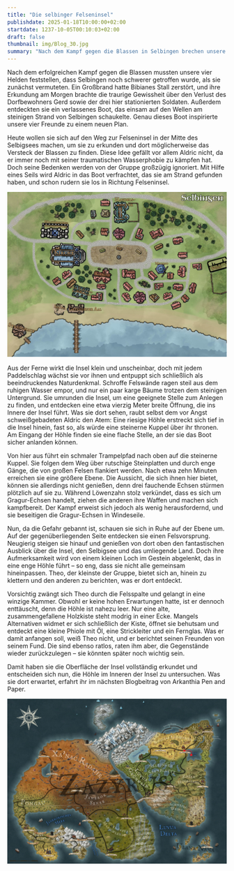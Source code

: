 ```yaml
---
title: "Die selbinger Felseninsel"
publishdate: 2025-01-18T10:00:00+02:00
startdate: 1237-10-05T00:10:03+02:00
draft: false
thumbnail: img/Blog_30.jpg
summary: "Nach dem Kampf gegen die Blassen in Selbingen brechen unsere vier Helden zu einem neuen Abenteuer auf. Ihr Ziel: die geheimnisvolle Felseninsel, die mitten im Selbigsee liegt und von ihnen als mögliches Versteck der Blassen vermutet wird. Was sie dort erwartet, erfahrt ihr hier:"
---
```


Nach dem erfolgreichen Kampf gegen die Blassen mussten unsere vier Helden feststellen, dass Selbingen noch schwerer getroffen wurde, als sie zunächst vermuteten. Ein Großbrand hatte Bibianes Stall zerstört, und ihre Erkundung am Morgen brachte die traurige Gewissheit über den Verlust des Dorfbewohners Gerd sowie der drei hier stationierten Soldaten. Außerdem entdeckten sie ein verlassenes Boot, das einsam auf den Wellen am steinigen Strand von Selbingen schaukelte. Genau dieses Boot inspirierte unsere vier Freunde zu einem neuen Plan.

Heute wollen sie sich auf den Weg zur Felseninsel in der Mitte des Selbigsees machen, um sie zu erkunden und dort möglicherweise das Versteck der Blassen zu finden. Diese Idee gefällt vor allem Aldric nicht, da er immer noch mit seiner traumatischen Wasserphobie zu kämpfen hat. Doch seine Bedenken werden von der Gruppe großzügig ignoriert. Mit Hilfe eines Seils wird Aldric in das Boot verfrachtet, das sie am Strand gefunden haben, und schon rudern sie los in Richtung Felseninsel.

<div class="img-max center">
  <img class="img-fluid" title="Karte Selbingen" alt="Karte Selbingen." src="./img/selbingen.jpg" />
</div>

Aus der Ferne wirkt die Insel klein und unscheinbar, doch mit jedem Paddelschlag wächst sie vor ihnen und entpuppt sich schließlich als beeindruckendes Naturdenkmal. Schroffe Felswände ragen steil aus dem ruhigen Wasser empor, und nur ein paar karge Bäume trotzen dem steinigen Untergrund. Sie umrunden die Insel, um eine geeignete Stelle zum Anlegen zu finden, und entdecken eine etwa vierzig Meter breite Öffnung, die ins Innere der Insel führt. Was sie dort sehen, raubt selbst dem vor Angst schweißgebadeten Aldric den Atem: Eine riesige Höhle erstreckt sich tief in die Insel hinein, fast so, als würde eine steinerne Kuppel über ihr thronen. Am Eingang der Höhle finden sie eine flache Stelle, an der sie das Boot sicher anlanden können.

Von hier aus führt ein schmaler Trampelpfad nach oben auf die steinerne Kuppel. Sie folgen dem Weg über rutschige Steinplatten und durch enge Gänge, die von großen Felsen flankiert werden. Nach etwa zehn Minuten erreichen sie eine größere Ebene. Die Aussicht, die sich ihnen hier bietet, können sie allerdings nicht genießen, denn drei fauchende Echsen stürmen plötzlich auf sie zu. Während Löwenzahn stolz verkündet, dass es sich um Gragur-Echsen handelt, ziehen die anderen ihre Waffen und machen sich kampfbereit. Der Kampf erweist sich jedoch als wenig herausfordernd, und sie beseitigen die Gragur-Echsen in Windeseile.

Nun, da die Gefahr gebannt ist, schauen sie sich in Ruhe auf der Ebene um. Auf der gegenüberliegenden Seite entdecken sie einen Felsvorsprung. Neugierig steigen sie hinauf und genießen von dort oben den fantastischen Ausblick über die Insel, den Selbigsee und das umliegende Land. Doch ihre Aufmerksamkeit wird von einem kleinen Loch im Gestein abgelenkt, das in eine enge Höhle führt – so eng, dass sie nicht alle gemeinsam hineinpassen. Theo, der kleinste der Gruppe, bietet sich an, hinein zu klettern und den anderen zu berichten, was er dort entdeckt.

Vorsichtig zwängt sich Theo durch die Felsspalte und gelangt in eine winzige Kammer. Obwohl er keine hohen Erwartungen hatte, ist er dennoch enttäuscht, denn die Höhle ist nahezu leer. Nur eine alte, zusammengefallene Holzkiste steht modrig in einer Ecke. Mangels Alternativen widmet er sich schließlich der Kiste, öffnet sie behutsam und entdeckt eine kleine Phiole mit Öl, eine Strickleiter und ein Fernglas. Was er damit anfangen soll, weiß Theo nicht, und er berichtet seinen Freunden von seinem Fund. Die sind ebenso ratlos, raten ihm aber, die Gegenstände wieder zurückzulegen – sie könnten später noch wichtig sein.

Damit haben sie die Oberfläche der Insel vollständig erkundet und entscheiden sich nun, die Höhle im Inneren der Insel zu untersuchen. Was sie dort erwartet, erfahrt ihr im nächsten Blogbeitrag von Arkanthia Pen and Paper.

<div class="img-max center">
  <img class="img-fluid" title="Weltkarte Arkanthia" alt="Weltkarte Arkanthia." src="./img/Arkanthia_Full_Map_Selbingen_Felseninsel.jpg" />
</div>
